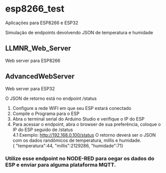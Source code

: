 # esp8266_test

Aplicações para ESP8266 e ESP32

Simulação de endpoints devolvendo JSON de temperatura e humidade

## LLMNR_Web_Server
Web server para ESP8266

## AdvancedWebServer
Web server para ESP32

O JSON de retorno está no endpoint /status

1. Configure a rede WIFI em que seu ESP estará conectado 
2. Compile o Programa para o ESP 
3. Abra o terminal serial do Arduino Studio e verifique o IP do ESP
4. Para acessar o endpoint, abra o browser de sua preferência, coloque o IP do ESP seguido de /status  
4.1 Exemplo: http://192.168.0.100/status
  O retorno deverá ser o JSON com os dados randômicos de temperatura, millis e humidade.  
  { "temperatura":44, "millis":2129286, "humidade":71}
  
### Utilize esse endpoint no NODE-RED para oegar os dados do ESP e enviar para alguma plataforma MQTT.
